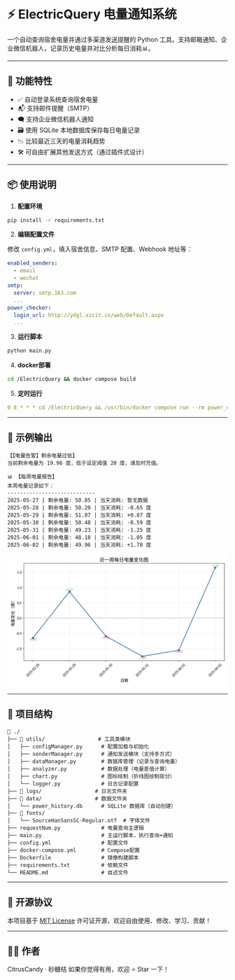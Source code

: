 # ⚡ ElectricQuery 电量通知系统

一个自动查询宿舍电量并通过多渠道发送提醒的 Python 工具。支持邮箱通知、企业微信机器人，记录历史电量并对比分析每日消耗📊。

---

## 🧩 功能特性

- ✅ 自动登录系统查询宿舍电量
- 📬 支持邮件提醒（SMTP）
- 🗨️ 支持企业微信机器人通知
- 🗃️ 使用 SQLite 本地数据库保存每日电量记录
- 📉 比较最近三天的电量消耗趋势
- 🛠️ 可自由扩展其他发送方式（通过插件式设计）

---

## 📦 使用说明

1. **配置环境**

```bash
pip install -r requirements.txt
```

2. **编辑配置文件**

修改 `config.yml`，填入宿舍信息、SMTP 配置、Webhook 地址等：

```yaml
enabled_senders:
  - email
  - wechat
smtp:
  server: smtp.163.com
  ...
power_checker:
  login_url: http://ydgl.xzcit.cn/web/Default.aspx
  ...
```

3. **运行脚本**

```bash
python main.py
```

4. **docker部署**
```bash
cd /ElectricQuery && docker compose build
```

5. **定时运行**

```yaml
0 8 * * * cd /ElectricQuery && /usr/bin/docker compose run --rm power_checker
```

---

## 🧠 示例输出

```
【【电量告警】剩余电量过低】
当前剩余电量为 19.96 度，低于设定阈值 20 度，请及时充值。
```

```
📊 【每周电量报告】
本周电量记录如下：
----------------------------
2025-05-27 | 剩余电量: 50.85 | 当天消耗: 暂无数据
2025-05-28 | 剩余电量: 50.20 | 当天消耗: -0.65 度
2025-05-29 | 剩余电量: 51.07 | 当天消耗: +0.87 度
2025-05-30 | 剩余电量: 50.48 | 当天消耗: -0.59 度
2025-05-31 | 剩余电量: 49.23 | 当天消耗: -1.25 度
2025-06-01 | 剩余电量: 48.18 | 当天消耗: -1.05 度
2025-06-02 | 剩余电量: 49.96 | 当天消耗: +1.78 度
```
![alt text](output/power_delta_report.png)

---

## 📁 项目结构

```
📁 ./
├── 📁 utils/                 # 工具类模块
│   ├── configManager.py      # 配置加载与初始化
│   ├── senderManager.py      # 通知发送模块（支持多方式）
│   ├── dataManager.py        # 数据库管理（记录与查询电量）
│   ├── analyzer.py           # 数据处理（电量差值计算）
│   ├── chart.py              # 图标绘制（折线图绘制部分）
│   └── logger.py             # 日志记录配置
├── 📁 logs/                 # 日志文件夹
├── 📁 data/                 # 数据文件夹
│   └── power_history.db      # SQLite 数据库（自动创建）
├── 📁 fonts/ 
│   └── SourceHanSansSC-Regular.otf  # 字体文件
├── requestNum.py             # 电量查询主逻辑
├── main.py                   # 主运行脚本，执行查询+通知
├── config.yml                # 配置文件
├── docker-compose.yml        # Compose配置
├── Dockerfile                # 镜像构建脚本
├── requirements.txt          # 依赖文件
└── README.md                 # 自述文件

```

---

## 📜 开源协议

本项目基于 [MIT License](https://opensource.org/license/mit/) 许可证开源，欢迎自由使用、修改、学习、贡献！

---

## 🙋‍♂️ 作者

CitrusCandy · 砂糖桔
如果你觉得有用，欢迎 ⭐️ Star 一下！
